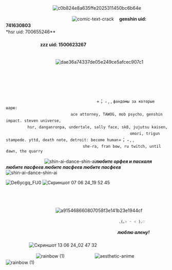 ㅤㅤㅤㅤㅤㅤㅤ ㅤㅤㅤㅤ![c0b824e8a635ffe2025311450bc6b64e](https://github.com/xgalswees/xgalswees/assets/166125649/e32fb0db-5e2d-4223-8e90-16437784d6cc)


ㅤㅤㅤㅤㅤㅤㅤㅤㅤㅤㅤㅤㅤㅤㅤㅤ![comic-text-crack](https://github.com/xgalswees/xgalswees/assets/166125649/d9fd1574-0fb8-477a-8b50-8bf142c5bea5)
ㅤ**genshin uid: 741630803**ㅤ
ㅤㅤㅤㅤㅤㅤㅤㅤㅤㅤㅤㅤㅤㅤㅤㅤㅤㅤㅤㅤㅤㅤㅤㅤㅤㅤㅤㅤㅤ 
ㅤ*hsr uid: 700655246**
  ㅤㅤㅤㅤㅤㅤㅤㅤㅤㅤㅤㅤㅤㅤㅤㅤㅤㅤㅤㅤㅤㅤㅤㅤㅤㅤㅤㅤㅤㅤㅤㅤㅤㅤㅤㅤㅤㅤㅤㅤㅤㅤㅤㅤㅤㅤㅤㅤㅤㅤㅤㅤㅤㅤㅤㅤㅤㅤㅤㅤㅤㅤㅤㅤㅤㅤㅤㅤㅤㅤㅤㅤ
  ㅤ**zzz uid: 1500623267**  
ㅤㅤㅤㅤㅤㅤ

ㅤㅤㅤㅤㅤㅤㅤㅤㅤㅤㅤㅤ![dae36a74337de05e249ce5afcec907c1](https://github.com/xgalswees/xgalswees/assets/166125649/a9f2eb01-e8e6-43b2-ace5-b93b41204444)


ㅤ


  ㅤㅤㅤㅤㅤㅤㅤㅤㅤㅤㅤㅤㅤㅤㅤㅤㅤㅤㅤㅤㅤㅤㅤㅤㅤㅤㅤㅤㅤㅤ  
ㅤㅤㅤㅤㅤㅤㅤㅤㅤㅤㅤ

  ㅤㅤㅤㅤㅤㅤㅤㅤㅤㅤㅤㅤㅤㅤ       ㅤㅤㅤ       ㅤㅤㅤ        ㅤ+； ˖ , ,‎ `фандомы за которые шарю:`
  ㅤㅤㅤㅤㅤㅤㅤㅤ
      ㅤ      ㅤ          ㅤ          ㅤ          ㅤ                ㅤ    
      ㅤ                ㅤ          ㅤ                ㅤ          ㅤ          ㅤ          ㅤ          ㅤ                ㅤ          ㅤ          ㅤ          ㅤ          `ace attorney, TAWOG, mob psycho, genshin impact. steven universe,`  ㅤㅤㅤㅤㅤ     ㅤ                ㅤ          ㅤ          ㅤ          ㅤ          ㅤ                ㅤ          ㅤ          ㅤ          ㅤ          ㅤ                ㅤ          ㅤ          ㅤ          ㅤ       ㅤ                ㅤ          ㅤ          ㅤ        `hsr, danganronpa, undertale, sally face, sk8, jujutsu kaisen,`
  ㅤㅤㅤㅤㅤㅤㅤㅤㅤㅤㅤㅤㅤㅤㅤㅤㅤㅤㅤㅤㅤㅤㅤㅤㅤㅤㅤㅤㅤㅤ`omori, trigun stampede. yttd, death note, detroit: become human`+； ˖ , ,‎ㅤㅤㅤㅤㅤ  
ㅤㅤㅤㅤㅤㅤㅤㅤㅤㅤㅤㅤ       ㅤㅤㅤ       ㅤㅤㅤ`she-ra, fran bow, ru twitch, until dawn, the quarry`


  ㅤㅤㅤㅤㅤㅤㅤㅤㅤ ![shin-ai-dance-shin-ai](https://github.com/xgalswees/xgalswees/assets/166125649/538f16c1-5f7e-4fb3-ac57-b8894cd0310d)***любите орфея и паскаля любите пасфеев любите пасфеев любите пасфеев***![shin-ai-dance-shin-ai](https://github.com/xgalswees/xgalswees/assets/166125649/538f16c1-5f7e-4fb3-ac57-b8894cd0310d)

![De6ycgq_FU0](https://github.com/xgalswees/xgalswees/assets/166125649/1a63eaee-c5e7-48e2-9067-d562dea26108)
![Скриншот 07 06 24_19 52 45](https://github.com/xgalswees/xgalswees/assets/166125649/1f9f8be5-9306-4595-9b99-76dd0cc77bf5)

  ㅤㅤㅤㅤㅤㅤㅤㅤㅤㅤㅤ
ㅤㅤㅤㅤㅤㅤㅤㅤㅤㅤㅤㅤㅤㅤㅤㅤㅤㅤㅤㅤㅤㅤㅤㅤㅤㅤㅤㅤㅤㅤㅤㅤㅤㅤㅤㅤㅤㅤㅤㅤㅤㅤㅤㅤㅤㅤㅤ

ㅤㅤㅤㅤㅤㅤㅤㅤㅤㅤㅤㅤ![a915468660807058f3e141b23e1944cf](https://github.com/xgalswees/xgalswees/assets/166125649/ab99d614-8383-4b0d-81c6-be0db08aad3a)

 ㅤㅤㅤㅤㅤㅤㅤㅤㅤㅤㅤㅤㅤㅤㅤㅤㅤㅤㅤㅤㅤㅤㅤㅤㅤㅤㅤ `⸜(｡˃ ᵕ ˂ )⸝♡`
 
 ㅤㅤㅤㅤㅤㅤㅤㅤㅤㅤㅤㅤㅤㅤㅤㅤㅤㅤㅤㅤㅤㅤㅤㅤㅤㅤㅤ***люблю алену!***
   ㅤㅤㅤ       ㅤㅤㅤ       ㅤㅤㅤ        ㅤ    ㅤㅤㅤ       ㅤㅤㅤ       ㅤㅤㅤ ㅤㅤㅤ       ㅤㅤㅤ ㅤㅤㅤ       ㅤㅤㅤ ㅤㅤㅤ       ㅤㅤㅤ ㅤㅤㅤ ㅤㅤㅤ ![Скриншот 13 06 24_02 47 32](https://github.com/xgalswees/xgalswees/assets/166125649/a0ecb26e-9631-47f9-9645-dee1531134fd)

ㅤㅤㅤㅤㅤㅤㅤ ![rainbow (1)](https://github.com/xgalswees/xgalswees/assets/166125649/4327e9b4-cc2c-4afe-b87c-c5db1f290156) ㅤㅤㅤㅤㅤㅤㅤ![aesthetic-anime](https://github.com/xgalswees/xgalswees/assets/166125649/e075a335-54bc-4f95-a260-902c0f72ca8d)ㅤㅤㅤㅤㅤㅤㅤ![rainbow (1)](https://github.com/xgalswees/xgalswees/assets/166125649/4327e9b4-cc2c-4afe-b87c-c5db1f290156) ㅤ


